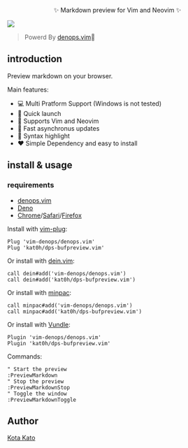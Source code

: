 <p align="center">
✨ Markdown preview for Vim and Neovim ✨

![](https://user-images.githubusercontent.com/45391880/134754999-49232c5e-a5cc-471b-8c24-213f608e4461.gif)
</p>

> Powerd By [denops.vim](https://github.com/vim-denops/denops.vim)🐜

## introduction
Preview markdown on your browser.

Main features:
- 💻 Multi Pratform Support (Windows is not tested)
- 💨 Quick launch
- 🙌 Supports Vim and Neovim
- 🏃 Fast asynchronus updates
- 🎨 Syntax highlight
- ❤️ Simple Dependency and easy to install

## install & usage
### requirements
- [denops.vim](https://github.com/vim-denops/denops.vim)
- [Deno](https://deno.land)
- [Chrome](https://www.google.co.jp/chrome/)/[Safari](https://www.apple.com/jp/safari/)/[Firefox](https://www.mozilla.org/ja/firefox/new/)

Install with [vim-plug](https://github.com/junegunn/vim-plug):
```vim
Plug 'vim-denops/denops.vim'
Plug 'kat0h/dps-bufpreview.vim'
```

Or install with [dein.vim](https://github.com/Shougo/dein.vim):
```vim
call dein#add('vim-denops/denops.vim')
call dein#add('kat0h/dps-bufpreview.vim')
```

Or install with [minpac](https://github.com/k-takata/minpac):
```vim
call minpac#add('vim-denops/denops.vim')
call minpac#add('kat0h/dps-bufpreview.vim')
```

Or install with [Vundle](https://github.com/VundleVim/Vundle.vim):
```vim
Plugin 'vim-denops/denops.vim'
Plugin 'kat0h/dps-bufpreview.vim'
```

Commands:
```
" Start the preview
:PreviewMarkdown
" Stop the preview
:PreviewMarkdownStop
" Toggle the window
:PreviewMarkdownToggle
```

## Author
[Kota Kato](https://github.com/kat0h)

